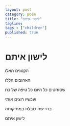 ```yaml
---
layout: post 
category: poem
title: "לישון איתם"
tagline: 
tags : ["children"] 
published: true
---
```


# לישון איתם

הקטנים האלו

האהובים הללו

שסוחטים כל היום כל טיפה של כח

ועכשיו רוצים אותי

בדרישה כובלת במתיקותה

לישון איתם
